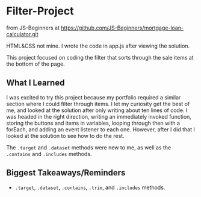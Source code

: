 # Filter-Project
from JS-Beginners at https://github.com/JS-Beginners/mortgage-loan-calculator.git

HTML&CSS not mine. I wrote the code in app.js after viewing the solution.

This project focused on coding the filter that sorts through the sale items at the bottom of the page.

## What I Learned

I was excited to try this project because my portfolio required a similar section where I could filter through items. I let my curiosity get the best of me, and looked at the solution after only writing about ten lines of code. I was headed in the right direction, writing an immediately invoked function, storing the buttons and items in variables, looping through then with a forEach, and adding an event listener to each one. However, after I did that I looked at the solution to see how to do the rest.

The `.target` and `.dataset` methods were new to me, as well as the `.contains` and `.includes` methods.



## Biggest Takeaways/Reminders
- `.target`, `.dataset`, `.contains`, `.trim`, and `.includes` methods.
